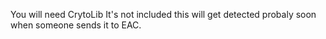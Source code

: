 You will need CrytoLib It's not included this will get detected probaly soon when someone sends it to EAC.

                                                                           
